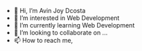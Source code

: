 - 👋 Hi, I’m Avin Joy Dcosta
- 👀 I’m interested in Web Development
- 🌱 I’m currently learning Web Development
- 💞️ I’m looking to collaborate on ...
- 📫 How to reach me, 

<!---
Avin-7/Avin-7 is a ✨ special ✨ repository because its `README.md` (this file) appears on your GitHub profile.
You can click the Preview link to take a look at your changes.
--->

